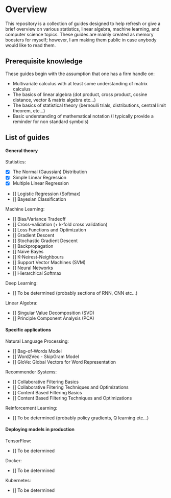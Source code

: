 
# Overview

This repository is a collection of guides designed to help refresh or give a brief overview on various statistics, linear algebra, machine learning, and computer science topics. These guides are mainly created as memory boosters for myself; however, I am making them public in case anybody would like to read them. 

## Prerequisite knowledge

These guides begin with the assumption that one has a firm handle on:
- Multivariate calculus with at least some understanding of matrix calculus
- The basics of linear algebra (dot product, cross product, cosine distance, vector & matrix algebra etc...)
- The basics of statistical theory (bernoulli trials, distributions, central limit theorem, etc...)
- Basic understanding of mathematical notation (I typically provide a reminder for non standard symbols)

## List of guides

#### General theory

Statistics:
- [X] The Normal (Gaussian) Distribution
- [X] Simple Linear Regression
- [X] Multiple Linear Regression 
- [] Logistic Regression (Softmax)
- [] Bayesian Classification

Machine Learning:
- [] Bias/Variance Tradeoff
- [] Cross-validation (+ k-fold cross validation)
- [] Loss Functions and Optimization
- [] Gradient Descent
- [] Stochastic Gradient Descent
- [] Backpropagation
- [] Naive Bayes
- [] K-Neirest-Neighbours
- [] Support Vector Machines (SVM)
- [] Neural Networks
- [] Hierarchical Softmax

Deep Learning:
- [] To be determined (probably sections of RNN, CNN etc...)

Linear Algebra:
- [] Singular Value Decomposition (SVD)
- [] Principle Component Analysis (PCA)

#### Specific applications

Natural Language Processing:
- [] Bag-of-Words Model
- [] Word2Vec - SkipGram Model
- [] GloVe: Global Vectors for Word Representation

Recommender Systems:
- [] Collaborative Filtering Basics
- [] Collaborative Filtering Techniques and Optimizations
- [] Content Based Filtering Basics
- [] Content Based Filtering Techniques and Optimizations

Reinforcement Learning:
- [] To be determined (probably policy gradients, Q learning etc...)

#### Deploying models in production

TensorFlow:
- [] To be determined

Docker:
- [] To be determined

Kubernetes:
- [] To be determined